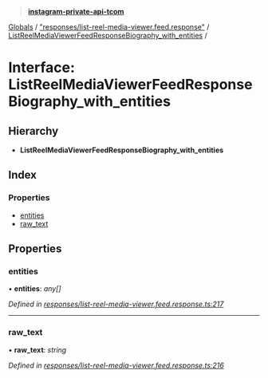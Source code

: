 > **[instagram-private-api-tcom](../README.md)**

[Globals](../README.md) / ["responses/list-reel-media-viewer.feed.response"](../modules/_responses_list_reel_media_viewer_feed_response_.md) / [ListReelMediaViewerFeedResponseBiography_with_entities](_responses_list_reel_media_viewer_feed_response_.listreelmediaviewerfeedresponsebiography_with_entities.md) /

# Interface: ListReelMediaViewerFeedResponseBiography_with_entities

## Hierarchy

* **ListReelMediaViewerFeedResponseBiography_with_entities**

## Index

### Properties

* [entities](_responses_list_reel_media_viewer_feed_response_.listreelmediaviewerfeedresponsebiography_with_entities.md#entities)
* [raw_text](_responses_list_reel_media_viewer_feed_response_.listreelmediaviewerfeedresponsebiography_with_entities.md#raw_text)

## Properties

###  entities

• **entities**: *any[]*

*Defined in [responses/list-reel-media-viewer.feed.response.ts:217](https://github.com/cuonglnhust/instagram-private-api-tcom/blob/3e16058/src/responses/list-reel-media-viewer.feed.response.ts#L217)*

___

###  raw_text

• **raw_text**: *string*

*Defined in [responses/list-reel-media-viewer.feed.response.ts:216](https://github.com/cuonglnhust/instagram-private-api-tcom/blob/3e16058/src/responses/list-reel-media-viewer.feed.response.ts#L216)*